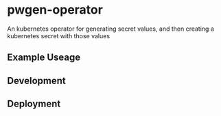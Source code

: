 # pwgen-operator
An kubernetes operator for generating secret values, and then creating a kubernetes secret with those values

## Example Useage


## Development


## Deployment

